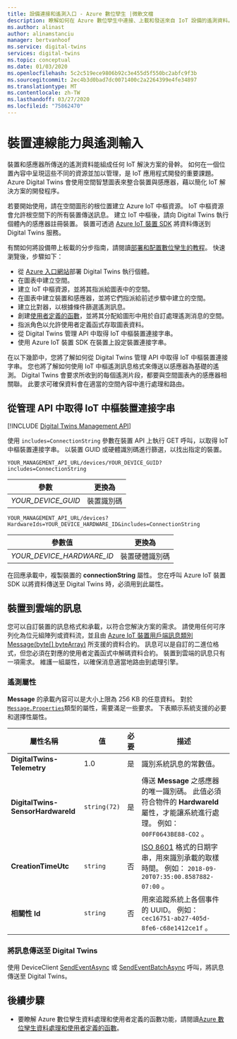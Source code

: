 ```yaml
---
title: 設備連接和遙測入口 - Azure 數位孿生 |微軟文檔
description: 瞭解如何在 Azure 數位孿生中連接、上載和發送來自 IoT 設備的遙測資料。
ms.author: alinast
author: alinamstanciu
manager: bertvanhoof
ms.service: digital-twins
services: digital-twins
ms.topic: conceptual
ms.date: 01/03/2020
ms.openlocfilehash: 5c2c519ece9806b92c3e455d5f550bc2abfc9f3b
ms.sourcegitcommit: 2ec4b3d0bad7dc0071400c2a2264399e4fe34897
ms.translationtype: MT
ms.contentlocale: zh-TW
ms.lasthandoff: 03/27/2020
ms.locfileid: "75862470"
---
```

# <a name="device-connectivity-and-telemetry-ingress"></a>裝置連線能力與遙測輸入

裝置和感應器所傳送的遙測資料能組成任何 IoT 解決方案的骨幹。 如何在一個位置內容中呈現這些不同的資源並加以管理，是 IoT 應用程式開發的重要課題。 Azure Digital Twins 會使用空間智慧圖表來整合裝置與感應器，藉以簡化 IoT 解決方案的開發程序。

若要開始使用，請在空間圖形的根位置建立 Azure IoT 中樞資源。 IoT 中樞資源會允許根空間下的所有裝置傳送訊息。 建立 IoT 中樞後，請向 Digital Twins 執行個體內的感應器註冊裝置。 裝置可透過 [Azure IoT 裝置 SDK](https://docs.microsoft.com/azure/iot-hub/iot-hub-devguide-sdks) 將資料傳送到 Digital Twins 服務。

有關如何將設備帶上板載的分步指南，請閱讀[部署和配置數位孿生的教程](tutorial-facilities-setup.md)。 快速瀏覽後，步驟如下：

- 從 [Azure 入口網站](https://portal.azure.com)部署 Digital Twins 執行個體。
- 在圖表中建立空間。
- 建立 IoT 中樞資源，並將其指派給圖表中的空間。
- 在圖表中建立裝置和感應器，並將它們指派給前述步驟中建立的空間。
- 建立比對器，以根據條件篩選遙測訊息。
- 創建[使用者定義的函數](concepts-user-defined-functions.md)，並將其分配給圖形中用於自訂處理遙測消息的空間。
- 指派角色以允許使用者定義函式存取圖表資料。
- 從 Digital Twins 管理 API 中取得 IoT 中樞裝置連接字串。
- 使用 Azure IoT 裝置 SDK 在裝置上設定裝置連接字串。

在以下幾節中，您將了解如何從 Digital Twins 管理 API 中取得 IoT 中樞裝置連接字串。 您也將了解如何使用 IoT 中樞遙測訊息格式來傳送以感應器為基礎的遙測。 Digital Twins 會要求所收到的每個遙測片段，都要與空間圖表內的感應器相關聯。 此要求可確保資料會在適當的空間內容中進行處理和路由。

## <a name="get-the-iot-hub-device-connection-string-from-the-management-api"></a>從管理 API 中取得 IoT 中樞裝置連接字串

[!INCLUDE [Digital Twins Management API](../../includes/digital-twins-management-api.md)]

使用 `includes=ConnectionString` 參數在裝置 API 上執行 GET 呼叫，以取得 IoT 中樞裝置連接字串。 以裝置 GUID 或硬體識別碼進行篩選，以找出指定的裝置。

```plaintext
YOUR_MANAGEMENT_API_URL/devices/YOUR_DEVICE_GUID?includes=ConnectionString
```

| 參數 | 更換為 |
| --- | --- |
| *YOUR_DEVICE_GUID* | 裝置識別碼 |

```plaintext
YOUR_MANAGEMENT_API_URL/devices?HardwareIds=YOUR_DEVICE_HARDWARE_ID&includes=ConnectionString
```

| 參數值 | 更換為 |
| --- | --- |
| *YOUR_DEVICE_HARDWARE_ID* | 裝置硬體識別碼 |

在回應承載中，複製裝置的 **connectionString** 屬性。 您在呼叫 Azure IoT 裝置 SDK 以將資料傳送至 Digital Twins 時，必須用到此屬性。

## <a name="device-to-cloud-message"></a>裝置到雲端的訊息

您可以自訂裝置的訊息格式和承載，以符合您解決方案的需求。 請使用任何可序列化為位元組陣列或資料流，並且由 [Azure IoT 裝置用戶端訊息類別 Message(byte[] byteArray)](https://docs.microsoft.com/dotnet/api/microsoft.azure.devices.client.message.-ctor?view=azure-dotnet#Microsoft_Azure_Devices_Client_Message__ctor_System_Byte___) 所支援的資料合約。 訊息可以是自訂的二進位格式，但您必須在對應的使用者定義函式中解碼資料合約。 裝置到雲端的訊息只有一項需求。 維護一組屬性，以確保消息適當地路由到處理引擎。

### <a name="telemetry-properties"></a>遙測屬性

 **Message** 的承載內容可以是大小上限為 256 KB 的任意資料。 對於[`Message.Properties`](https://docs.microsoft.com/dotnet/api/microsoft.azure.devices.client.message.properties?view=azure-dotnet)類型的屬性，需要滿足一些要求。 下表顯示系統支援的必要和選擇性屬性。

| 屬性名稱 | 值 | 必要 | 描述 |
|---|---|---|---|
| **DigitalTwins-Telemetry** | 1.0 | 是 | 識別系統訊息的常數值。 |
| **DigitalTwins-SensorHardwareId** | `string(72)` | 是 | 傳送 **Message** 之感應器的唯一識別碼。 此值必須符合物件的 **HardwareId** 屬性，才能讓系統進行處理。 例如： `00FF0643BE88-CO2` 。 |
| **CreationTimeUtc** | `string` | 否 | [ISO 8601](https://www.iso.org/iso-8601-date-and-time-format.html) 格式的日期字串，用來識別承載的取樣時間。 例如： `2018-09-20T07:35:00.8587882-07:00` 。 |
| **相關性 Id** | `string` | 否 | 用來追蹤系統上各個事件的 UUID。 例如： `cec16751-ab27-405d-8fe6-c68e1412ce1f` 。

### <a name="send-your-message-to-digital-twins"></a>將訊息傳送至 Digital Twins

使用 DeviceClient [SendEventAsync](https://docs.microsoft.com/dotnet/api/microsoft.azure.devices.client.deviceclient.sendeventasync?view=azure-dotnet) 或 [SendEventBatchAsync](https://docs.microsoft.com/dotnet/api/microsoft.azure.devices.client.deviceclient.sendeventbatchasync?view=azure-dotnet) 呼叫，將訊息傳送至 Digital Twins。

## <a name="next-steps"></a>後續步驟

- 要瞭解 Azure 數位孿生資料處理和使用者定義的函數功能，請閱讀[Azure 數位孿生資料處理和使用者定義的函數](concepts-user-defined-functions.md)。
